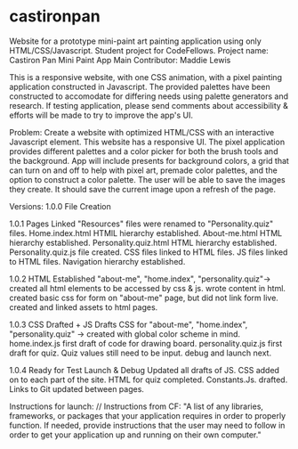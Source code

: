 # castironpan
Website for a prototype mini-paint art painting application using only HTML/CSS/Javascript. Student project for CodeFellows.
Project name: Castiron Pan Mini Paint App
Main Contributor: Maddie Lewis

This is a responsive website, with one CSS animation, with a pixel painting application constructed in Javascript. The provided palettes have been constructed to accomodate for differing needs using palette generators and research. If testing application, please send comments about accessibility & efforts will be made to try to improve the app's UI. 

Problem: Create a website with optimized HTML/CSS with an interactive Javascript element. This website has a responsive UI. The pixel application provides different palettes and a color picker for both the brush tools and the background. App will include presents for background colors, a grid that can turn on and off to help with pixel art, premade color palettes, and the option to construct a color palette. The user will be able to save the images they create. It should save the current image upon a refresh of the page. 

Versions:
1.0.0 File Creation 


1.0.1 Pages Linked
        "Resources" files were renamed to "Personality.quiz" files.
        Home.index.html HTMlL hierarchy established.
        About-me.html HTML hierarchy established.
        Personality.quiz.html HTML hierarchy established.
        Personality.quiz.js file created.
        CSS files linked to HTML files.
        JS files linked to HTML files.
        Navigation hierarchy established.


1.0.2 HTML Established 
        "about-me", "home.index", "personality.quiz"-> created all html elements to be accessed by css & js.
        wrote content in html.
        created basic css for form on "about-me" page, but did not link form live.
        created and linked assets to html pages.


1.0.3 CSS Drafted + JS Drafts
        CSS for "about-me", "home.index", "personality.quiz" -> created with global color scheme in mind.
        home.index.js first draft of code for drawing board.
        personality.quiz.js first draft for quiz.
        Quiz values still need to be input.
        debug and launch next.

1.0.4 Ready for Test Launch & Debug
        Updated all drafts of JS.
        CSS added on to each part of the site.
        HTML for quiz completed.
        Constants.Js. drafted.
        Links to Git updated between pages.


        




 
Instructions for launch:
// Instructions from CF: "A list of any libraries, frameworks, or packages that your application requires in order to properly function. If needed, provide instructions that the user may need to follow in order to get your application up and running on their own computer."
